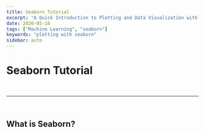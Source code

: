 ```yaml
---
title: Seaborn Tutorial
excerpt: "A Quick Introduction to Plotting and Data Visualization with Seaborn and Python"
date: 2020-05-16
tags: ["Machine Learning", "seaborn"]
keywords: "plotting with seaborn"
sidebar: auto
---
```


# Seaborn Tutorial

<br>
<hr>
<br>

## What is Seaborn?
